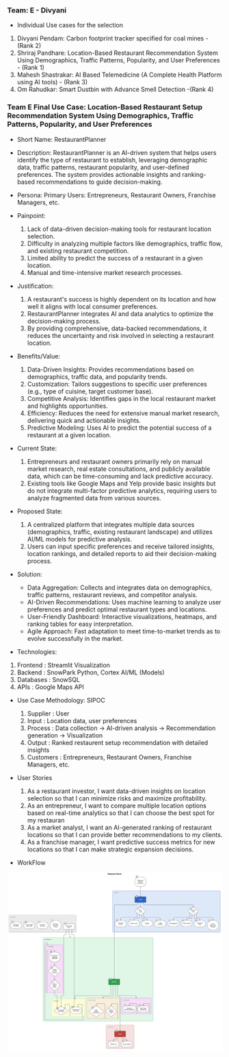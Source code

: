 ### Team: E - Divyani
- Individual Use cases for the selection
1. Divyani Pendam: Carbon footprint tracker specified for coal mines - (Rank 2)
2. Shriraj Pandhare: Location-Based Restaurant Recommendation System Using Demographics, Traffic Patterns, Popularity, and User Preferences - (Rank 1)
3. Mahesh Shastrakar: AI Based Telemedicine (A Complete Health Platform using AI tools) - (Rank 3)
4. Om Rahudkar: Smart Dustbin with Advance Smell Detection -(Rank 4)

### Team E Final Use Case: Location-Based Restaurant Setup Recommendation System Using Demographics, Traffic Patterns, Popularity, and User Preferences
- Short Name: RestaurantPlanner

- Description: RestaurantPlanner is an AI-driven system that helps users identify the type of restaurant to establish, leveraging demographic data, traffic patterns, restaurant popularity, and user-defined preferences. The system provides actionable insights and ranking-based recommendations to guide decision-making.
  
- Persona: Primary Users: Entrepreneurs, Restaurant Owners, Franchise Managers, etc.
  
- Painpoint:
  1. Lack of data-driven decision-making tools for restaurant location selection.
  2. Difficulty in analyzing multiple factors like demographics, traffic flow, and existing restaurant competition.
  3. Limited ability to predict the success of a restaurant in a given location.
  4. Manual and time-intensive market research processes.

- Justification:
  1. A restaurant's success is highly dependent on its location and how well it aligns with local consumer preferences.
  2. RestaurantPlanner integrates AI and data analytics to optimize the decision-making process.
  3. By providing comprehensive, data-backed recommendations, it reduces the uncertainty and risk involved in selecting a restaurant location.

- Benefits/Value:
  1. Data-Driven Insights: Provides recommendations based on demographics, traffic data, and popularity trends.
  2. Customization: Tailors suggestions to specific user preferences (e.g., type of cuisine, target customer base).
  3. Competitive Analysis: Identifies gaps in the local restaurant market and highlights opportunities.
  4. Efficiency: Reduces the need for extensive manual market research, delivering quick and actionable insights.
  5. Predictive Modeling: Uses AI to predict the potential success of a restaurant at a given location.

- Current State:
  1. Entrepreneurs and restaurant owners primarily rely on manual market research, real estate consultations, and publicly available data, which can be time-consuming and lack predictive accuracy.
  2. Existing tools like Google Maps and Yelp provide basic insights but do not integrate multi-factor predictive analytics, requiring users to analyze fragmented data from various sources.

- Proposed State:
  1. A centralized platform that integrates multiple data sources (demographics, traffic, existing restaurant landscape) and utilizes AI/ML models for predictive analysis.
  2. Users can input specific preferences and receive tailored insights, location rankings, and detailed reports to aid their decision-making process.

- Solution:
  - Data Aggregation: Collects and integrates data on demographics, traffic patterns, restaurant reviews, and competitor analysis.
  - AI-Driven Recommendations: Uses machine learning to analyze user preferences and predict optimal restaurant types and locations.
  - User-Friendly Dashboard: Interactive visualizations, heatmaps, and ranking tables for easy interpretation.
  - Agile Approach: Fast adaptation to meet time-to-market trends as to evolve successfully in the market.

- Technologies: 
1.  Frontend : Streamlit Visualization
2.  Backend : SnowPark Python, Cortex AI/ML (Models)
3.  Databases : SnowSQL
4.  APIs : Google Maps API

- Use Case Methodology: SIPOC
  1. Supplier : User 
  2. Input : Location data, user preferences
  3. Process : Data collection -> AI-driven analysis -> Recommendation generation -> Visualization
  4. Output : Ranked restaurent setup recommendation with detailed insights
  5. Customers : Entrepreneurs, Restaurant Owners, Franchise Managers, etc.

- User Stories
  1. As a restaurant investor, I want data-driven insights on location selection so that I can minimize risks and maximize profitability.
  2. As an entrepreneur, I want to compare multiple location options based on real-time analytics so that I can choose the best spot for my restauran
  3. As a market analyst, I want an AI-generated ranking of restaurant locations so that I can provide better recommendations to my clients.
  4. As a franchise manager, I want predictive success metrics for new locations so that I can make strategic expansion decisions.

- WorkFlow

![WorkFlow](HLD.png "WorkFlow")
